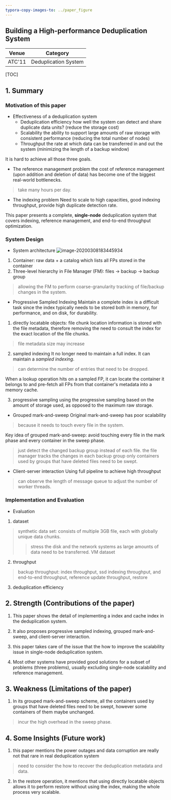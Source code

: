 ```yaml
---
typora-copy-images-to: ../paper_figure
---
```

Building a High-performance Deduplication System
------------------------------------------
|           Venue            |       Category       |
| :------------------------: | :------------------: |
| ATC'11 | Deduplication System |
[TOC]

## 1. Summary
### Motivation of this paper
- Effectiveness of a deduplication system
  - Deduplication efficiency
	how well the system can detect and share duplicate data units? (reduce the storage cost)
  - Scalability
	the ability to support large amounts of raw storage with consistent performance (reducing the total number of nodes)
  - Throughput
	the rate at which data can be transferred in and out the system (minimizing the length of a backup window)

It is hard to achieve all those three goals.

- The reference management problem
the cost of reference management (upon addition and deletion of data) has become one of the biggest real-world bottlenecks.
> take many hours per day.

- The indexing problem
Need to scale to high capacities, good indexing throughput, provide high duplicate detection rate.

This paper presents a complete, **single-node** deduplication system that covers indexing, reference management, and end-to-end throughput optimization.


### System Design
- System architecture
![image-20200308183445934](../paper_figure/image-20200308183445934.png)

1. Container: raw data + a catalog which lists all FPs stored in the container
2. Three-level hierarchy in File Manager (FM): files -> backup -> backup group
> allowing the FM to perform coarse-granularity tracking of file/backup changes in the system.

- Progressive Sampled Indexing
Maintain a complete index is a difficult task since the index typically needs to be stored both in memory, for performance, and on disk, for durability.

1. directly locatable objects:
file chunk location information is stored with the file metadata, therefore removing the need to consult the index for the exact location of the file chunks.
> file metadata size may increase

2. sampled indexing
It no longer need to maintain a full index. It can maintain a *sampled indexing*. 
> can determine the number of entries that need to be dropped.

When a lookup operation hits on a sampled FP, it can locate the container it belongs to and pre-fetch all FPs from that container's metadata into a memory cache.

3. progressive sampling
using the progressive sampling based on the amount of storage used, as opposed to the maximum raw storage.

- Grouped mark-and-sweep
Original mark-and-sweep has poor scalability
> because it needs to touch every file in the system.

Key idea of grouped mark-and-sweep:
avoid touching every file in the mark phase and every container in the sweep phase.
> just detect the changed backup group instead of each file.
> the file manager tracks the changes in each backup group
> only containers used by groups that have deleted files need to be swept.

- Client-server interaction
Using full pipeline to achieve high throughput
> can observe the length of message queue to adjust the number of worker threads.

### Implementation and Evaluation
- Evaluation
1. dataset
> synthetic data set: consists of multiple 3GB file, each with globally unique data chunks.
> > stress the disk and the network systems as large amounts of data need to be transferred.
> VM dataset

2. throughput
> backup throughput: index throughput, ssd indexing throughput, and end-to-end throughput, reference update throughput, restore 

3. deduplication efficiency


## 2. Strength (Contributions of the paper)
1. This paper shows the detail of implementing a index and cache index in the deduplication system.

2. It also proposes progressive sampled indexing, grouped mark-and-sweep, and client-server interaction.

3. this paper takes care of the issue that the how to improve the scalability issue in single-node deduplication system.

4. Most other systems have provided good solutions for a subset of problems (three problems), usually excluding single-node scalability and reference management.

## 3. Weakness (Limitations of the paper)
1. In its grouped mark-and-sweep scheme, all the containers used by groups that have deleted files need to be swept, however some containers of them maybe unchanged.
> incur the high overhead in the sweep phase.


## 4. Some Insights (Future work)
1. this paper mentions the power outages and data corruption are really not that rare in real deduplication system
> need to consider the how to recover the deduplication metadata and data.  

2. In the restore operation, it mentions that using directly locatable objects allows it to perform restore without using the index, making the whole process very scalable.
